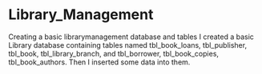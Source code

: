 # Library_Management
Creating a basic librarymanagement database and tables
I created a basic Library database containing tables named tbl_book_loans, tbl_publisher, tbl_book, tbl_library_branch, and
tbl_borrower, tbl_book_copies, tbl_book_authors. Then I inserted some data into them.
